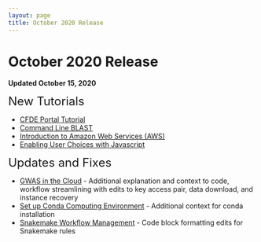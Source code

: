 ```yaml
---
layout: page
title: October 2020 Release
---
```


October 2020 Release
=====================

**Updated October 15, 2020**

<span style="font-size:24px;">New Tutorials

- [CFDE Portal Tutorial](../Common-Fund-Tools/CFDE-Portal/index.md)
- [Command Line BLAST](../Bioinformatic-Analyses/BLAST-Command-Line/BLAST1.md)
- [Introduction to Amazon Web Services (AWS)](../Cloud-Platforms/Introduction_to_Amazon_Web_Services/introtoaws1.md)
- [Enabling User Choices with Javascript](../General-Tools/Web-Development/Javascript-dropdown-box/javascript_chooser.md)
<!--- [Identifying MIME Types](../CFDE-Internal-Training/MIME-type/index.md) -->

<span style="font-size:24px;">Updates and Fixes

<!--- [Editing MkDocs Websites with cfde-bot](../CFDE-Internal-Training/cfdebot_website_editing.md) - PR steps updated -->
- [GWAS in the Cloud](../Bioinformatic-Analyses/GWAS-in-the-cloud/index.md) - Additional explanation and context to code, workflow streamlining with edits to key access pair, data download, and instance recovery
- [Set up Conda Computing Environment](../General-Tools/install_conda_tutorial.md) - Additional context for conda installation
- [Snakemake Workflow Management](../General-Tools/Snakemake/index.md) - Code block formatting edits for Snakemake rules
